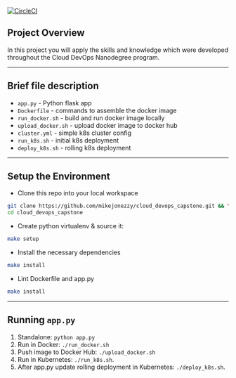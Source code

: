 [![CircleCI](https://dl.circleci.com/status-badge/img/gh/mikejonezzy/cloud_devops_capstone/tree/circleci-project-setup.svg?style=svg)](https://dl.circleci.com/status-badge/redirect/gh/mikejonezzy/cloud_devops_capstone/tree/circleci-project-setup)

## Project Overview

In this project you will apply the skills and knowledge which were developed throughout the Cloud DevOps Nanodegree program.

---
## Brief file description
* `app.py` - Python flask app
* `Dockerfile` - commands to assemble the docker image
* `run_docker.sh` - build and run docker image locally
* `upload_docker.sh` - upload docker image to docker hub
* `cluster.yml` - simple k8s cluster config
* `run_k8s.sh` - initial k8s deployment
* `deploy_k8s.sh` - rolling k8s deployment
---
## Setup the Environment

* Clone this repo into your local workspace
```bash
git clone https://github.com/mikejonezzy/cloud_devops_capstone.git && \
cd cloud_devops_capstone
```
* Create python virtualenv & source it:
```bash
make setup 
``` 
* Install the necessary dependencies
```bash
make install
```
* Lint Dockerfile and app.py
```bash
make install
```
---
## Running `app.py`

1. Standalone:  `python app.py`
2. Run in Docker:  `./run_docker.sh`
3. Push image to Docker Hub: `./upload_docker.sh`
4. Run in Kubernetes:  `./run_k8s.sh`. 
5. After app.py update rolling deployment in Kubernetes:  `./deploy_k8s.sh`.
